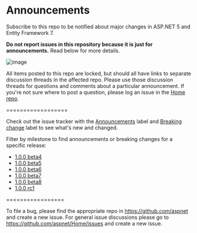 # Announcements

Subscribe to this repo to be notified about major changes in ASP.NET 5 and Entity Framework 7.

**Do not report issues in this repository because it is just for announcements.** Read below for more details.

![image](https://cloud.githubusercontent.com/assets/202643/7099148/d5b091f8-dfa1-11e4-8d13-c0195714f31e.png)

All items posted to this repo are locked, but should all have links to separate discussion threads in the affected repo. Please use those discussion threads for questions and comments about a particular announcement. If you're not sure where to post a question, please log an issue in the [Home repo](https://github.com/aspnet/Home/issues/).

==================

Check out the issue tracker with the [Announcements](https://github.com/aspnet/Announcements/labels/Announcement) label and [Breaking change](https://github.com/aspnet/Announcements/labels/Breaking%20change) label to see what's new and changed.

Filter by milestone to find announcements or breaking changes for a specific release:

* [1.0.0 beta4](https://github.com/aspnet/Announcements/issues?q=is%3Aopen+is%3Aissue+milestone%3A1.0.0-beta4)
* [1.0.0 beta5](https://github.com/aspnet/Announcements/issues?q=is%3Aopen+is%3Aissue+milestone%3A1.0.0-beta5)
* [1.0.0 beta6](https://github.com/aspnet/Announcements/issues?q=is%3Aopen+is%3Aissue+milestone%3A1.0.0-beta6)
* [1.0.0 beta7](https://github.com/aspnet/Announcements/issues?q=is%3Aopen+is%3Aissue+milestone%3A1.0.0-beta7)
* [1.0.0 beta8](https://github.com/aspnet/Announcements/issues?q=is%3Aopen+is%3Aissue+milestone%3A1.0.0-beta8)
* [1.0.0 rc1](https://github.com/aspnet/Announcements/issues?q=is%3Aopen+is%3Aissue+milestone%3A1.0.0-rc1)

=================

To file a bug, please find the appropriate repo in https://github.com/aspnet and create a new issue. For general issue discussions please go to https://github.com/aspnet/Home/issues and create a new issue.
